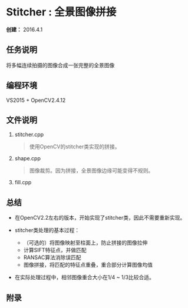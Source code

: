# Stitcher : 全景图像拼接

**创建：** 2016.4.1

## 任务说明

将多幅连续拍摄的图像合成一张完整的全景图像

## 编程环境

VS2015 + OpenCV2.4.12

## 文件说明

1. stitcher.cpp
	> 使用OpenCV的stitcher类实现的拼接。

2. shape.cpp

	> 图像裁剪。因为拼接，全景图像边缘可能变得不规则。
	
2. fill.cpp

## 总结

 - 在OpenCV2.2左右的版本，开始实现了stitcher类，因此不需要重新实现。

 - stitcher类处理的基本过程：
 	- （可选的）将图像映射至柱面上，防止拼接的图像拉伸
 	- 计算SIFT特征点，并做匹配
 	- RANSAC算法消除误匹配
 	- 图像拼接，将匹配的特征点重叠，重合部分计算图像均值

 - 在实际处理过程中，相邻图像重合大小在1/4 ~ 1/3比较合适。

## 附录


